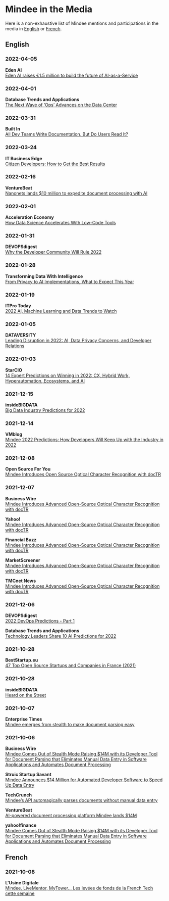 # Mindee in the Media

Here is a non-exhaustive list of Mindee mentions and participations in the media in [English](#english) or [French](#french).

## English

### 2022-04-05
**Eden AI**  
[Eden AI raises €1.5 million to build the future of AI-as-a-Service](https://www.edenai.co/post/eden-ai-raises-1-5-million-to-build-the-future-of-ai-as-a-service)

### 2022-04-01
**Database Trends and Applications**  
[The Next Wave of ‘Ops’ Advances on the Data Center](https://www.dbta.com/BigDataQuarterly/Articles/The-Next-Wave-of-%E2%80%98Ops-Advances%C2%A0on-the-Data-Center-152204.aspx)

### 2022-03-31
**Built In**  
[All Dev Teams Write Documentation. But Do Users Read It?](https://builtin.com/software-engineering-perspectives/software-documentation)

### 2022-03-24
**IT Business Edge**  
[Citizen Developers: How to Get the Best Results](https://www.itbusinessedge.com/development/citizen-developers/)

### 2022-02-16
**VentureBeat**  
[Nanonets lands $10 million to expedite document processing with AI](https://venturebeat.com/2022/02/16/nanonets-lands-10-million-to-expedite-document-processing-with-ai/)

### 2022-02-01
**Acceleration Economy**  
[How Data Science Accelerates With Low-Code Tools](https://accelerationeconomy.com/low-code-no-code/how-data-science-accelerates-with-low-code-tools/)

### 2022-01-31
**DEVOPSdigest**  
[Why the Developer Community Will Rule 2022](https://www.devopsdigest.com/why-the-developer-community-will-rule-2022)

### 2022-01-28
**Transforming Data With Intelligence**  
[From Privacy to AI Implementations, What to Expect This Year](https://tdwi.org/articles/2022/01/28/adv-all-from-privacy-to-ai-implementations-what-to-expect-this-year.aspx)

### 2022-01-19
**ITPro Today**  
[2022 AI, Machine Learning and Data Trends to Watch](https://www.itprotoday.com/data-analytics-and-data-management/2022-ai-machine-learning-and-data-trends-watch)

### 2022-01-05
**DATAVERSITY**  
[Leading Disruption in 2022: AI, Data Privacy Concerns, and Developer Relations](https://www.dataversity.net/leading-disruption-in-2022-ai-data-privacy-concerns-and-developer-relations/)

### 2022-01-03
**StarCIO**  
[14 Expert Predictions on Winning in 2022: CX, Hybrid Work, Hyperautomation, Ecosystems, and AI](https://blogs.starcio.com/2022/01/2022-predictions-cx-hyperautomation-ai.html)

### 2021-12-15
**insideBIGDATA**  
[Big Data Industry Predictions for 2022](https://insidebigdata.com/2021/12/15/big-data-industry-predictions-for-2022/)

### 2021-12-14
**VMblog**  
[Mindee 2022 Predictions: How Developers Will Keep Up with the Industry in 2022](https://vmblog.com/archive/2021/12/14/mindee-2022-predictions-how-developers-will-keep-up-with-the-industry-in-2022.aspx#.YbjT-X3MKre)

### 2021-12-08
**Open Source For You**  
[Mindee Introduces Open Source Optical Character Recognition with docTR](https://www.opensourceforu.com/2021/12/mindee-introduces-open-source-optical-character-recognition-with-doctr/)

### 2021-12-07
**Business Wire**  
[Mindee Introduces Advanced Open-Source Optical Character Recognition with docTR](https://www.businesswire.com/news/home/20211207005248/en/Mindee-Introduces-Advanced-Open-Source-Optical-Character-Recognition-with-docTR)

**Yahoo!**  
[Mindee Introduces Advanced Open-Source Optical Character Recognition with docTR](https://www.yahoo.com/now/mindee-introduces-advanced-open-source-133000357.html)

**Financial Buzz**  
[Mindee Introduces Advanced Open-Source Optical Character Recognition with docTR](https://www.financialbuzz.com/mindee-introduces-advanced-open-source-optical-character-recognition-with-doctr/)

**MarketScreener**  
[Mindee Introduces Advanced Open-Source Optical Character Recognition with docTR](https://www.marketscreener.com/news/latest/Mindee-Introduces-Advanced-Open-Source-Optical-Character-Recognition-with-docTR--37236060/)

**TMCnet News**  
[Mindee Introduces Advanced Open-Source Optical Character Recognition with docTR](https://www.tmcnet.com/usubmit/2021/12/07/9506135.htm)

### 2021-12-06
**DEVOPSdigest**  
[2022 DevOps Predictions - Part 1](https://www.devopsdigest.com/2022-devops-predictions-1)

**Database Trends and Applications**  
[Technology Leaders Share 10 AI Predictions for 2022](https://www.dbta.com/Editorial/News-Flashes/Technology-Leaders-Share-10-AI-Predictions-for-2022-150325.aspx)

### 2021-10-28
**BestStartup.eu**  
[47 Top Open Source Startups and Companies in France (2021)](https://beststartup.eu/47-top-open-source-startups-and-companies-in-france-2021/)

### 2021-10-28
**insideBIGDATA**  
[Heard on the Street](https://insidebigdata.com/2021/10/28/heard-on-the-street-10-28-2021/)

### 2021-10-07
**Enterprise Times**  
[Mindee emerges from stealth to make document parsing easy](https://www.enterprisetimes.co.uk/2021/10/07/mindee-emerges-from-stealth-to-make-document-parsing-easy/)

### 2021-10-06
**Business Wire**  
[Mindee Comes Out of Stealth Mode Raising $14M with its Developer Tool for Document Parsing that Eliminates Manual Data Entry in Software Applications and Automates Document Processing](https://www.businesswire.com/news/home/20211006005116/en/Mindee-Comes-Out-of-Stealth-Mode-Raising-14M-with-its-Developer-Tool-for-Document-Parsing-that-Eliminates-Manual-Data-Entry-in-Software-Applications-and-Automates-Document-Processing)

**Struic Startup Savant**  
[Mindee Announces $14 Million for Automated Developer Software to Speed Up Data Entry](https://startupsavant.com/news/mindee)

**TechCrunch**  
[Mindee’s API automagically parses documents without manual data entry](https://techcrunch.com/2021/10/06/mindees-api-automagically-parses-documents-without-manual-data-entry/)

**VentureBeat**  
[AI-powered document processing platform Mindee lands $14M](https://venturebeat.com/2021/10/06/ai-powered-document-processing-platform-mindee-lands-14m/)

**yahoo!finance**  
[Mindee Comes Out of Stealth Mode Raising $14M with its Developer Tool for Document Parsing that Eliminates Manual Data Entry in Software Applications and Automates Document Processing](https://finance.yahoo.com/news/mindee-comes-stealth-mode-raising-130000168.html)

## French

### 2021-10-08
**L'Usine Digitale**  
[Mindee, LiveMentor, MyTower... Les levées de fonds de la French Tech cette semaine](https://www.usine-digitale.fr/article/mindee-livementor-mytower-les-levees-de-fonds-de-la-french-tech-cette-semaine.N1148172)
